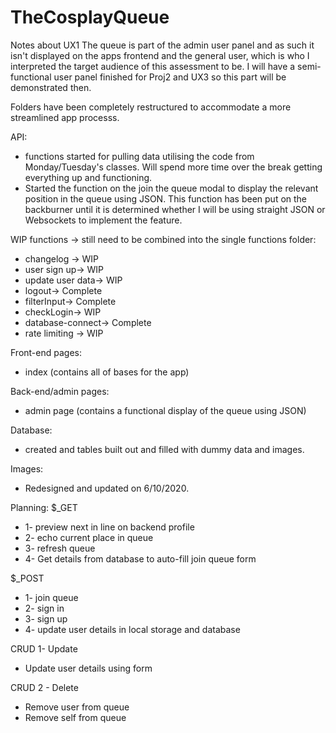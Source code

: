 # TheCosplayQueue

Notes about UX1
The queue is part of the admin user panel and as such it isn't displayed on the apps frontend and the general user, which is who I interpreted the target audience of this assessment to be. I will have a semi-functional user panel finished for Proj2 and UX3 so this part will be demonstrated then. 

Folders have been completely restructured to accommodate a more streamlined app processs. 

API:
- functions started for pulling data utilising the code from Monday/Tuesday's classes. Will spend more time over the break getting everything up and functioning. 
- Started the function on the join the queue modal to display the relevant position in the queue using JSON. This function has been put on the backburner until it is determined whether I will be using straight JSON or Websockets to implement the feature. 

WIP functions -> still need to be combined into the single functions folder:
- changelog -> WIP
- user sign up-> WIP
- update user data-> WIP
- logout-> Complete
- filterInput-> Complete
- checkLogin-> WIP
- database-connect-> Complete
- rate limiting -> WIP

Front-end pages:
- index (contains all of bases for the app)

Back-end/admin pages:
- admin page (contains a functional display of the queue using JSON)

Database:
- created and tables built out and filled with dummy data and images.
 
Images:
- Redesigned and updated on 6/10/2020.

Planning:
$_GET
- 1- preview next in line on backend profile
- 2- echo current place in queue
- 3- refresh queue
- 4- Get details from database to auto-fill join queue form

$_POST
- 1- join queue
- 2- sign in
- 3- sign up
- 4- update user details in local storage and database

CRUD 1- Update
- Update user details using form

CRUD 2 - Delete
- Remove user from queue
- Remove self from queue
